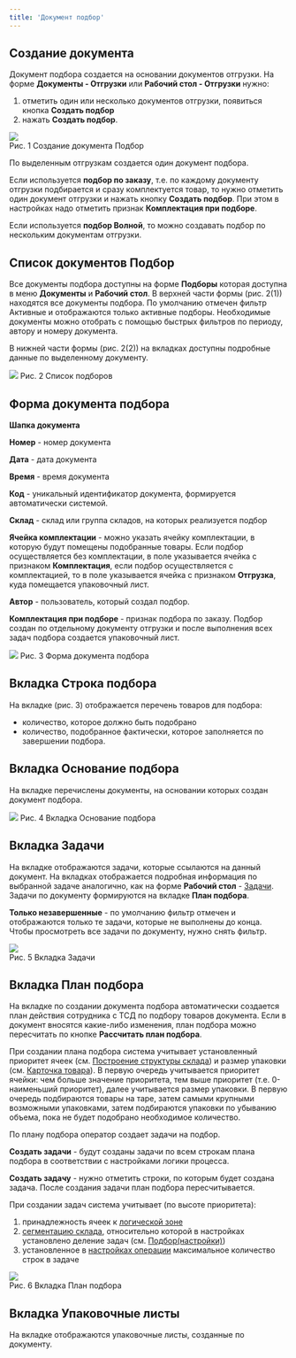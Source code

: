 ```yaml
---
title: 'Документ подбор'
---
```


## Создание документа

Документ подбора создается на основании документов отгрузки. На форме **Документы - Отгрузки** или **Рабочий стол - Отгрузки** нужно:

1. отметить один или несколько документов отгрузки, появиться кнопка **Создать подбор**
2. нажать **Создать подбор**.

![](img/doc_selection1.png)  
Рис. 1 Создание документа Подбор

По выделенным отгрузкам создается один документ подбора.

Если используется **подбор по заказу**, т.е. по каждому документу отгрузки подбирается и сразу комплектуется товар, 
то нужно отметить один документ отгрузки и нажать кнопку **Создать подбор**. При этом в настройках надо отметить признак **Комплектация при подборе**.

Если используется **подбор Волной**, то можно создавать подбор по нескольким документам отгрузки.


## Список документов Подбор

Все документы подбора доступны на форме **Подборы** которая доступна в меню **Документы** и **Рабочий стол**. 
В верхней части формы (рис. 2(1)) находятся все документы подбора. По умолчанию отмечен фильтр Активные и отображаются только активные подборы. 
Необходимые документы можно отобрать с помощью быстрых фильтров по периоду, автору и номеру документа.

В нижней части формы (рис. 2(2)) на вкладках доступны подробные данные по выделенному документу. 

![](img/doc_selection2.png)
Рис. 2 Список подборов


## Форма документа подбора

**Шапка документа**

**Номер** - номер документа

**Дата**  - дата документа

**Время** - время документа

**Код** - уникальный идентификатор документа, формируется автоматически системой.

**Склад** - склад или группа складов, на которых реализуется подбор

**Ячейка комплектации** - можно указать ячейку комплектации, в которую будут помещены подобранные товары. Если подбор осуществляется без комплектации, 
в поле указывается ячейка с признаком **Комплектация**, если подбор осуществляется с комплектацией, то в поле указывается ячейка с признаком **Отгрузка**, 
куда помещается упаковочный лист.

**Автор** - пользователь, который создал подбор.

**Комплектация при подборе** - признак подбора по заказу. Подбор создан по отдельному документу отгрузки и после выполнения всех задач подбора создается упаковочный лист.

![](img/doc_selection3.png)
Рис. 3 Форма документа подбора


## Вкладка Строка подбора

На вкладке (рис. 3) отображается перечень товаров для подбора: 
- количество, которое должно быть подобрано
- количество, подобранное фактически, которое заполняется по завершении подбора.


## Вкладка Основание подбора

На вкладке перечислены документы, на основании которых создан документ подбора.

![](img/doc_selection4.png)
Рис. 4 Вкладка Основание подбора 


## Вкладка Задачи

На вкладке отображаются задачи, которые ссылаются на данный документ. На вкладках отображается подробная информация по выбранной задаче аналогично, 
как на форме **Рабочий стол** - [Задачи](../../control_task.md). Задачи по документу формируются на вкладке **План подбора**.

**Только незавершенные** - по умолчанию фильтр отмечен и отображаются только те задачи, которые не выполнены до конца. 
Чтобы просмотреть все задачи по документу, нужно снять фильтр.

![](img/doc_selection5.png)  
Рис. 5 Вкладка Задачи  


## Вкладка План подбора 

На вкладке по создании документа подбора автоматически создается план действия сотрудника с ТСД по подбору товаров документа. 
Если в документ вносятся какие-либо изменения, план подбора можно пересчитать по кнопке **Рассчитать план подбора**.

При создании плана подбора система учитывает установленный приоритет ячеек 
(см. [Построение структуры склада](../../topology/stock_structure.md)) и размер упаковки (см. [Карточка товара](../goods/goods_card.md)). 
В первую очередь учитывается приоритет ячейки: чем больше значение приоритета, тем выше приоритет (т.е. 0-наименьший приоритет), далее учитывается размер упаковки. 
В первую очередь подбираются товары на таре, затем самыми крупными возможными упаковками, затем подбираются упаковки по убыванию объема, 
пока не будет подобрано необходимое количество.

По плану подбора оператор создает задачи на подбор.

**Создать задачи** - будут созданы задачи по всем строкам плана подбора в соответствии с настройками логики процесса.

**Создать задачу** - нужно отметить строки, по которым будет создана задача. После создания задачи план подбора пересчитывается.

При создании задач система учитывает (по высоте приоритета):

1. принадлежность ячеек к [логической зоне](../../topology/logic_zone.md)
2. [сегментацию склада](../../topology/stock_segment.md), относительно которой в настройках установлено деление задач (см. [Подбор(настройки)](../../set_logics/selection.md))
3. установленное в [настройках операции](../../set_logics/selection.md) максимальное количество строк в задаче  

![](img/doc_selection6.png)  
Рис. 6 Вкладка План подбора


## Вкладка Упаковочные листы 

На вкладке отображаются упаковочные листы, созданные по документу.

